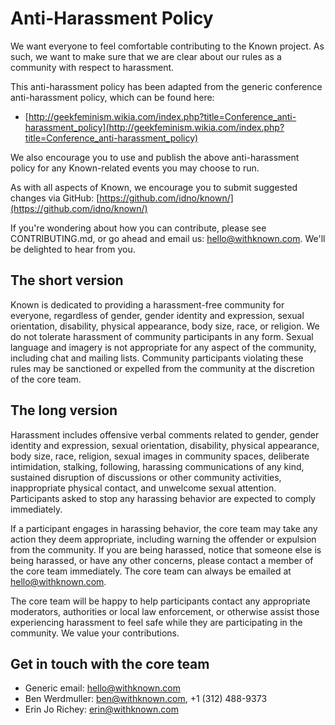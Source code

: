Anti-Harassment Policy
======================

We want everyone to feel comfortable contributing to the Known project.
As such, we want to make sure that we are clear about our rules as a
community with respect to harassment.

This anti-harassment policy has been adapted from the generic conference
anti-harassment policy, which can be found here:

* [http://geekfeminism.wikia.com/index.php?title=Conference_anti-harassment_policy](http://geekfeminism.wikia.com/index.php?title=Conference_anti-harassment_policy)

We also encourage you to use and publish the above anti-harassment policy
for any Known-related events you may choose to run.

As with all aspects of Known, we encourage you to submit suggested changes
via GitHub: [https://github.com/idno/known/](https://github.com/idno/known/)

If you're wondering about how you can contribute, please see CONTRIBUTING.md,
or go ahead and email us: [hello@withknown.com](mailto:hello@withknown.com). We'll be delighted to hear from
you.

The short version
-----------------
Known is dedicated to providing a harassment-free community for everyone,
regardless of gender, gender identity and expression, sexual orientation,
disability, physical appearance, body size, race, or religion. We do not
tolerate harassment of community participants in any form. Sexual language
and imagery is not appropriate for any aspect of the community, including
chat and mailing lists. Community participants violating these rules may be
sanctioned or expelled from the community at the discretion of the core
team.

The long version
----------------
Harassment includes offensive verbal comments related to gender, gender
identity and expression, sexual orientation, disability, physical appearance,
body size, race, religion, sexual images in community spaces, deliberate
intimidation, stalking, following, harassing communications of any kind,
sustained disruption of discussions or other community activities,
inappropriate physical contact, and unwelcome sexual attention. Participants
asked to stop any harassing behavior are expected to comply immediately.

If a participant engages in harassing behavior, the core team may take any
action they deem appropriate, including warning the offender or expulsion
from the community. If you are being harassed, notice that someone else is
being harassed, or have any other concerns, please contact a member of the
core team immediately. The core team can always be emailed at hello@withknown.com.

The core team will be happy to help participants contact any appropriate
moderators, authorities or local law enforcement, or otherwise assist those
experiencing harassment to feel safe while they are participating in the
community. We value your contributions.

Get in touch with the core team
-------------------------------

* Generic email:  [hello@withknown.com](mailto:hello@withknown.com)
* Ben Werdmuller: [ben@withknown.com](mailto:ben@withknown.com), +1 (312) 488-9373
* Erin Jo Richey: [erin@withknown.com](mailto:erin@withknown.com)

